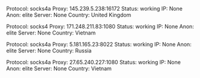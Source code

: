 Protocol: socks4a
Proxy: 145.239.5.238:16172
Status: working
IP: None
Anon: elite
Server: None
Country: United Kingdom

Protocol: socks4
Proxy: 171.248.211.83:1080
Status: working
IP: None
Anon: elite
Server: None
Country: Vietnam

Protocol: socks4a
Proxy: 5.181.165.23:8022
Status: working
IP: None
Anon: elite
Server: None
Country: Russia

Protocol: socks4a
Proxy: 27.65.240.227:1080
Status: working
IP: None
Anon: elite
Server: None
Country: Vietnam

